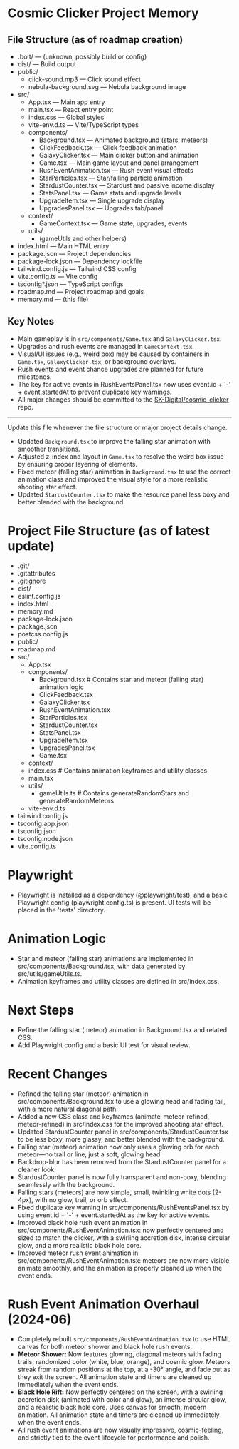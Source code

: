 # Cosmic Clicker Project Memory

## File Structure (as of roadmap creation)

- .bolt/ — (unknown, possibly build or config)
- dist/ — Build output
- public/
  - click-sound.mp3 — Click sound effect
  - nebula-background.svg — Nebula background image
- src/
  - App.tsx — Main app entry
  - main.tsx — React entry point
  - index.css — Global styles
  - vite-env.d.ts — Vite/TypeScript types
  - components/
    - Background.tsx — Animated background (stars, meteors)
    - ClickFeedback.tsx — Click feedback animation
    - GalaxyClicker.tsx — Main clicker button and animation
    - Game.tsx — Main game layout and panel arrangement
    - RushEventAnimation.tsx — Rush event visual effects
    - StarParticles.tsx — Star/falling particle animation
    - StardustCounter.tsx — Stardust and passive income display
    - StatsPanel.tsx — Game stats and upgrade levels
    - UpgradeItem.tsx — Single upgrade display
    - UpgradesPanel.tsx — Upgrades tab/panel
  - context/
    - GameContext.tsx — Game state, upgrades, events
  - utils/
    - (gameUtils and other helpers)
- index.html — Main HTML entry
- package.json — Project dependencies
- package-lock.json — Dependency lockfile
- tailwind.config.js — Tailwind CSS config
- vite.config.ts — Vite config
- tsconfig*.json — TypeScript configs
- roadmap.md — Project roadmap and goals
- memory.md — (this file)

## Key Notes
- Main gameplay is in `src/components/Game.tsx` and `GalaxyClicker.tsx`.
- Upgrades and rush events are managed in `GameContext.tsx`.
- Visual/UI issues (e.g., weird box) may be caused by containers in `Game.tsx`, `GalaxyClicker.tsx`, or background overlays.
- Rush events and event chance upgrades are planned for future milestones.
- The key for active events in RushEventsPanel.tsx now uses event.id + '-' + event.startedAt to prevent duplicate key warnings.
- All major changes should be committed to the [SK-Digital/cosmic-clicker](https://github.com/SK-Digital/cosmic-clicker) repo.

---

Update this file whenever the file structure or major project details change. 

- Updated `Background.tsx` to improve the falling star animation with smoother transitions.
- Adjusted z-index and layout in `Game.tsx` to resolve the weird box issue by ensuring proper layering of elements.
- Fixed meteor (falling star) animation in `Background.tsx` to use the correct animation class and improved the visual style for a more realistic shooting star effect.
- Updated `StardustCounter.tsx` to make the resource panel less boxy and better blended with the background. 

# Project File Structure (as of latest update)

- .git/
- .gitattributes
- .gitignore
- dist/
- eslint.config.js
- index.html
- memory.md
- package-lock.json
- package.json
- postcss.config.js
- public/
- roadmap.md
- src/
  - App.tsx
  - components/
    - Background.tsx  # Contains star and meteor (falling star) animation logic
    - ClickFeedback.tsx
    - GalaxyClicker.tsx
    - RushEventAnimation.tsx
    - StarParticles.tsx
    - StardustCounter.tsx
    - StatsPanel.tsx
    - UpgradeItem.tsx
    - UpgradesPanel.tsx
    - Game.tsx
  - context/
  - index.css         # Contains animation keyframes and utility classes
  - main.tsx
  - utils/
    - gameUtils.ts    # Contains generateRandomStars and generateRandomMeteors
  - vite-env.d.ts
- tailwind.config.js
- tsconfig.app.json
- tsconfig.json
- tsconfig.node.json
- vite.config.ts

# Playwright
- Playwright is installed as a dependency (@playwright/test), and a basic Playwright config (playwright.config.ts) is present. UI tests will be placed in the 'tests' directory.

# Animation Logic
- Star and meteor (falling star) animations are implemented in src/components/Background.tsx, with data generated by src/utils/gameUtils.ts.
- Animation keyframes and utility classes are defined in src/index.css.

# Next Steps
- Refine the falling star (meteor) animation in Background.tsx and related CSS.
- Add Playwright config and a basic UI test for visual review.

# Recent Changes
- Refined the falling star (meteor) animation in src/components/Background.tsx to use a glowing head and fading tail, with a more natural diagonal path.
- Added a new CSS class and keyframes (animate-meteor-refined, meteor-refined) in src/index.css for the improved shooting star effect.
- Updated StardustCounter panel in src/components/StardustCounter.tsx to be less boxy, more glassy, and better blended with the background.
- Falling star (meteor) animation now only uses a glowing orb for each meteor—no trail or line, just a soft, glowing head.
- Backdrop-blur has been removed from the StardustCounter panel for a cleaner look.
- StardustCounter panel is now fully transparent and non-boxy, blending seamlessly with the background.
- Falling stars (meteors) are now simple, small, twinkling white dots (2-4px), with no glow, trail, or orb effect.
- Fixed duplicate key warning in src/components/RushEventsPanel.tsx by using event.id + '-' + event.startedAt as the key for active events.
- Improved black hole rush event animation in src/components/RushEventAnimation.tsx: now perfectly centered and sized to match the clicker, with a swirling accretion disk, intense circular glow, and a more realistic black hole core.
- Improved meteor rush event animation in src/components/RushEventAnimation.tsx: meteors are now more visible, animate smoothly, and the animation is properly cleaned up when the event ends. 

# Rush Event Animation Overhaul (2024-06)
- Completely rebuilt `src/components/RushEventAnimation.tsx` to use HTML canvas for both meteor shower and black hole rush events.
- **Meteor Shower:** Now features glowing, diagonal meteors with fading trails, randomized color (white, blue, orange), and cosmic glow. Meteors streak from random positions at the top, at a -30° angle, and fade out as they exit the screen. All animation state and timers are cleaned up immediately when the event ends.
- **Black Hole Rift:** Now perfectly centered on the screen, with a swirling accretion disk (animated with color and glow), an intense circular glow, and a realistic black hole core. Uses canvas for smooth, modern animation. All animation state and timers are cleaned up immediately when the event ends.
- All rush event animations are now visually impressive, cosmic-feeling, and strictly tied to the event lifecycle for performance and polish. 
